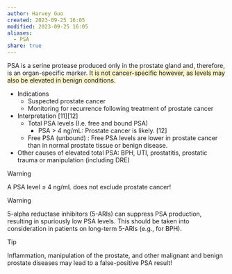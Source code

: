 ```yaml
---
author: Harvey Guo
created: 2023-09-25 16:05
modified: 2023-09-25 16:05
aliases:
  - PSA
share: true
---
```

PSA is a serine protease produced only in the prostate gland and, therefore, is an organ-specific marker. <span style="background:rgba(240, 200, 0, 0.2)">It is not cancer-specific however, as levels may also be elevated in benign conditions.</span>
- Indications
	- Suspected prostate cancer
	- Monitoring for recurrence following treatment of prostate cancer
- Interpretation [11][12]
	- Total PSA levels (I.e. free and bound PSA)
		- PSA > 4 ng/mL: Prostate cancer is likely. [12]
	- Free PSA (unbound) : Free PSA levels are lower in prostate cancer than in normal prostate tissue or benign disease.
- Other causes of elevated total PSA: BPH, UTI, prostatitis, prostatic trauma or manipulation (including DRE)

>[!warning] 
>A PSA level ≤ 4 ng/mL does not exclude prostate cancer!

>[!warning] 
>5-alpha reductase inhibitors (5-ARIs) can suppress PSA production, resulting in spuriously low PSA levels. This should be taken into consideration in patients on long-term 5-ARIs (e.g., for BPH).

>[!tip] 
>Inflammation, manipulation of the prostate, and other malignant and benign prostate diseases may lead to a false-positive PSA result!